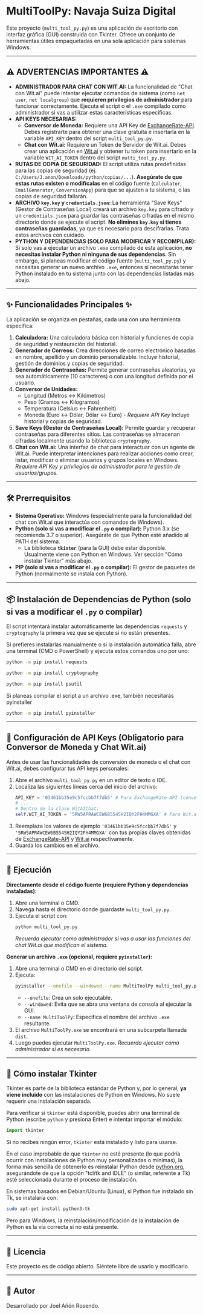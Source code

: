 # MultiToolPy: Navaja Suiza Digital

Este proyecto (`multi_tool_py.py`) es una aplicación de escritorio con interfaz gráfica (GUI) construida con Tkinter. Ofrece un conjunto de herramientas útiles empaquetadas en una sola aplicación para sistemas Windows.

---
## ⚠️ ADVERTENCIAS IMPORTANTES ⚠️

*   **ADMINISTRADOR PARA CHAT CON WIT.AI:** La funcionalidad de "Chat con Wit.ai" puede intentar ejecutar comandos de sistema (como `net user`, `net localgroup`) que **requieren privilegios de administrador** para funcionar correctamente. Ejecuta el script o el `.exe` compilado como administrador si vas a utilizar estas características específicas.
*   **API KEYS NECESARIAS:**
    *   **Conversor de Moneda:** Requiere una API Key de [ExchangeRate-API](https://www.exchangerate-api.com/). Debes registrarte para obtener una clave gratuita e insertarla en la variable `API_KEY` dentro del script `multi_tool_py.py`.
    *   **Chat con Wit.ai:** Requiere un Token de Servidor de Wit.ai. Debes crear una aplicación en [Wit.ai](https://wit.ai/) y obtener tu token para insertarlo en la variable `WIT_AI_TOKEN` dentro del script `multi_tool_py.py`.
*   **RUTAS DE COPIA DE SEGURIDAD:** El script utiliza rutas predefinidas para las copias de seguridad (ej. `C:/Users/J.anon/Downloads/python/copias/...`). **Asegúrate de que estas rutas existen o modifícalas** en el código fuente (`Calculator`, `EmailGenerator`, `ConversionApp`) para que se ajusten a tu sistema, o las copias de seguridad fallarán.
*   **ARCHIVO `key.key` y `credentials.json`:** La herramienta "Save Keys" (Gestor de Contraseñas Local) creará un archivo `key.key` para cifrado y un `credentials.json` para guardar las contraseñas cifradas en el mismo directorio donde se ejecute el script. **No elimines `key.key` si tienes contraseñas guardadas**, ya que es necesario para descifrarlas. Trata estos archivos con cuidado.
*   **PYTHON Y DEPENDENCIAS (SOLO PARA MODIFICAR Y RECOMPILAR):** Si solo vas a ejecutar un archivo `.exe` compilado de esta aplicación, **no necesitas instalar Python ni ninguna de sus dependencias**. Sin embargo, si planeas modificar el código fuente (`multi_tool_py.py`) y necesitas generar un nuevo archivo `.exe`, entonces sí necesitarás tener Python instalado en tu sistema junto con las dependencias listadas más abajo.

---
## ✨ Funcionalidades Principales ✨

La aplicación se organiza en pestañas, cada una con una herramienta específica:

1.  **Calculadora:** Una calculadora básica con historial y funciones de copia de seguridad y restauración del historial.
2.  **Generador de Correos:** Crea direcciones de correo electrónico basadas en nombre, apellido y un dominio personalizable. Incluye historial, gestión de dominios y copias de seguridad.
3.  **Generador de Contraseñas:** Permite generar contraseñas aleatorias, ya sea automáticamente (10 caracteres) o con una longitud definida por el usuario.
4.  **Conversor de Unidades:**
    *   Longitud (Metros ↔ Kilómetros)
    *   Peso (Gramos ↔ Kilogramos)
    *   Temperatura (Celsius ↔ Fahrenheit)
    *   Moneda (Euro ↔ Dólar, Dólar ↔ Euro) - *Requiere API Key*
    Incluye historial y copias de seguridad.
5.  **Save Keys (Gestor de Contraseñas Local):** Permite guardar y recuperar contraseñas para diferentes sitios. Las contraseñas se almacenan cifradas localmente usando la biblioteca `cryptography`.
6.  **Chat con Wit.ai:** Una interfaz de chat para interactuar con un agente de Wit.ai. Puede interpretar intenciones para realizar acciones como crear, listar, modificar o eliminar usuarios y grupos locales en Windows. *Requiere API Key y privilegios de administrador para la gestión de usuarios/grupos.*

---
## 🛠️ Prerrequisitos

*   **Sistema Operativo:** Windows (especialmente para la funcionalidad del chat con Wit.ai que interactúa con comandos de Windows).
*   **Python (solo si vas a modificar el `.py` o compilar):** Python 3.x (se recomienda 3.7 o superior). Asegúrate de que Python esté añadido al PATH del sistema.
    *   La biblioteca **`tkinter`** (para la GUI) debe estar disponible. Usualmente viene con Python en Windows. Ver sección "Cómo instalar Tkinter" más abajo.
*   **PIP (solo si vas a modificar el `.py` o compilar):** El gestor de paquetes de Python (normalmente se instala con Python).

---
## 📦 Instalación de Dependencias de Python (solo si vas a modificar el `.py` o compilar)

El script intentará instalar automáticamente las dependencias `requests` y `cryptography` la primera vez que se ejecute si no están presentes.

Si prefieres instalarlas manualmente o si la instalación automática falla, abre una terminal (CMD o PowerShell) y ejecuta estos comandos uno por uno:

```bash
python -m pip install requests
```
```bash
python -m pip install cryptography
```
```bash
python -m pip install psutil
```

Si planeas compilar el script a un archivo .exe, también necesitarás pyinstaller

```bash
python -m pip install pyinstaller
```

---
## 🔑 Configuración de API Keys (Obligatorio para Conversor de Moneda y Chat Wit.ai)

Antes de usar las funcionalidades de conversión de moneda o el chat con Wit.ai, debes configurar tus API keys personales:

1.  Abre el archivo `multi_tool_py.py` en un editor de texto o IDE.
2.  Localiza las siguientes líneas cerca del inicio del archivo:
    ```python
    API_KEY = '03461bb35e9c5fccbb7f7db5' # Para ExchangeRate-API (conversor de moneda)
    # ...
    # Dentro de la clase WitAIChat:
    self.WIT_AI_TOKEN = '5RW5APRAWCEW6B5545H2IQY2FH4MMGXA' # Para Wit.ai
    ```
3.  Reemplaza los valores de ejemplo `'03461bb35e9c5fccbb7f7db5'` y `'5RW5APRAWCEW6B5545H2IQY2FH4MMGXA'` con tus propias claves obtenidas de [ExchangeRate-API](https://www.exchangerate-api.com/) y [Wit.ai](https://wit.ai/) respectivamente.
4.  Guarda los cambios en el archivo.

---
## 🚀 Ejecución

**Directamente desde el código fuente (requiere Python y dependencias instaladas):**

1.  Abre una terminal o CMD.
2.  Navega hasta el directorio donde guardaste `multi_tool_py.py`.
3.  Ejecuta el script con:
    ```bash
    python multi_tool_py.py
    ```
    *Recuerda ejecutar como administrador si vas a usar las funciones del chat Wit.ai que modifican el sistema.*

**Generar un archivo `.exe` (opcional, requiere `pyinstaller`):**

1.  Abre una terminal o CMD en el directorio del script.
2.  Ejecuta:
    ```bash
    pyinstaller --onefile --windowed --name MultiToolPy multi_tool_py.py
    ```
    *   `--onefile`: Crea un solo ejecutable.
    *   `--windowed`: Evita que se abra una ventana de consola al ejecutar la GUI.
    *   `--name MultiToolPy`: Especifica el nombre del archivo `.exe` resultante.
3.  El archivo `MultiToolPy.exe` se encontrará en una subcarpeta llamada `dist`.
4.  Luego puedes ejecutar `MultiToolPy.exe`. *Recuerda ejecutar como administrador si es necesario.*

---
## 🐍 Cómo instalar Tkinter

Tkinter es parte de la biblioteca estándar de Python y, por lo general, **ya viene incluido** con las instalaciones de Python en Windows. No suele requerir una instalación separada.

Para verificar si `tkinter` está disponible, puedes abrir una terminal de Python (escribe `python` y presiona Enter) e intentar importar el módulo:
```python
import tkinter
```

Si no recibes ningún error, `tkinter` está instalado y listo para usarse.

En el caso improbable de que `tkinter` no esté presente (lo que podría ocurrir con instalaciones de Python muy personalizadas o mínimas), la forma más sencilla de obtenerlo es reinstalar Python desde [python.org](https://www.python.org/downloads/windows/), asegurándote de que la opción "tcl/tk and IDLE" (o similar, referente a Tk) esté seleccionada durante el proceso de instalación.

En sistemas basados en Debian/Ubuntu (Linux), si Python fue instalado sin Tk, se instalaría con:
```bash
sudo apt-get install python3-tk
```
Pero para Windows, la reinstalación/modificación de la instalación de Python es la vía correcta si no está presente.

---
## 📜 Licencia

Este proyecto es de código abierto. Siéntete libre de usarlo y modificarlo.

---
## 👤 Autor

Desarrollado por Joel Añón Rosendo.
